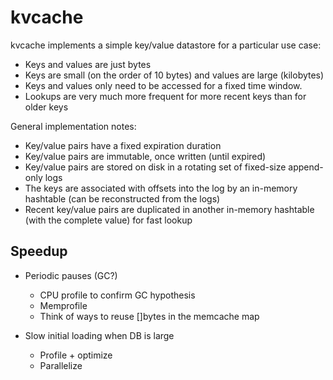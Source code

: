 # kvcache

kvcache implements a simple key/value datastore for a particular use case:

- Keys and values are just bytes
- Keys are small (on the order of 10 bytes) and values are large (kilobytes)
- Keys and values only need to be accessed for a fixed time window.
- Lookups are very much more frequent for more recent keys than for older keys

General implementation notes:

- Key/value pairs have a fixed expiration duration
- Key/value pairs are immutable, once written (until expired)
- Key/value pairs are stored on disk in a rotating set of fixed-size append-only logs
- The keys are associated with offsets into the log by an in-memory hashtable (can be reconstructed from the
  logs)
- Recent key/value pairs are duplicated in another in-memory hashtable (with the complete value) for fast
  lookup

## Speedup

- Periodic pauses (GC?)
  - CPU profile to confirm GC hypothesis
  - Memprofile
  - Think of ways to reuse []bytes in the memcache map

- Slow initial loading when DB is large
  - Profile + optimize
  - Parallelize

